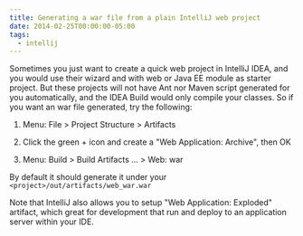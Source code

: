 ```yaml
---
title: Generating a war file from a plain IntelliJ web project
date: 2014-02-25T00:00:00-05:00
tags:
  - intellij
---
```

Sometimes you just want to create a quick web project in IntelliJ IDEA, and you would use their wizard and with web or Java EE module as starter project. But these projects will not have Ant nor Maven script generated for you automatically, and the IDEA Build would only compile your classes. So if you want an war file generated, try the following:

1) Menu: File > Project Structure > Artifacts

2) Click the green + icon and create a "Web Application: Archive", then OK

3) Menu: Build > Build Artifacts ... > Web: war

By default it should generate it under your `<project>/out/artifacts/web_war.war`

Note that IntelliJ also allows you to setup "Web Application: Exploded" artifact, which great for development that run and deploy to an application server within your IDE.
